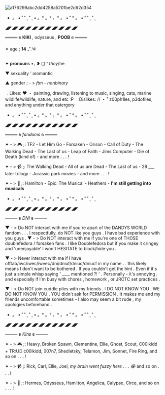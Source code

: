 ![a176299abc2dd4258a5201be2d62d354](https://github.com/user-attachments/assets/ba455628-eb96-472b-b0b0-b32c66b8e5b9)



* 。 • ˚ ˚ ˛ ˚ ˛ • 。* 。° 。* 。 • ˚ * 。 • ˚ ˚ ˛ ˚ ˛ 

◢◤◢◤◢◤◢◤◢◤◢◤◢◤◢◤◢◤◢◤◢◤ 

════ ʚ **KIKI** , odysseus , **POOB**  ɞ ════


✦ age ; **14** ₊˚.༄

✦ 𝐩𝐫𝐨𝐧𝐨𝐮𝐧s •₊ ❥︎ ❏ ❜ *they*/he

▼ sexuality *'* aromantic

▲ gender ; - > *ftm - nonbinary* 

 ﹒Likes:          ♥ ・ painting, drawing, listening to music, singing, cats, marine wildlife/wildlife, nature, and etc :P
﹒Dislikes:        //  ・˙˚ z00ph1les, p3dofiles, and anything under that catergory

  
* 。 • ˚ ˚ ˛ ˚ ˛ • 。* 。° 。* 。 • ˚ * 。 • ˚ ˚ ˛ ˚ ˛ 

◢◤◢◤◢◤◢◤◢◤◢◤◢◤◢◤◢◤◢◤◢◤

════ ʚ *fandoms* ɞ ════


✦ - > 🎮 ;: TF2 - Let Him Go - Forsaken - Orison - Call of Duty - The Walking Dead - The Last of us - Leap of Faith - Jims Computer - Die of Death (kind of) - and more . . . *!*


✦ - > 📹 ;: The Walking Dead - All of us are Dead - The Last of us - 28 ___ later trilogy - Jurassic park movies - and more . . . *!*


✦ - > 🎵 ;: Hamilton - Epic: The Musical - Heathers - __I'm still getting into musicals__


* 。 • ˚ ˚ ˛ ˚ ˛ • 。* 。° 。* 。 • ˚ * 。 • ˚ ˚ ˛ ˚ ˛ 

◢◤◢◤◢◤◢◤◢◤◢◤◢◤◢◤◢◤◢◤◢◤

════ ʚ *DNI* ɞ ════

▼ - > Do NOT interact with me if you're apart of the DANDYS WORLD fandom . . . I respectfully, do NOT like you guys . I have bad experience with you guys .
▼ - > Do NOT interact with me if you're one of THOSE doublefedora / forsaken fans . I like Doublefedora but if you make it cringey and 'unenjoyable' I won't HESITATE to block/hide you .


▼ - > Never interact with me if I have offtab/iwc/iwec/iwvec/dni/dniuf/dniuc/dniucf in my name . . this likely means I don't want to be bothered . If you couldn't get the hint . Even if it's just a simple whisp saying ' ____ mentioned ?! ' . Personally - it's annoying , and especially if I'm busy with chores , homework , or JROTC set practices .

▼ - > Do NOT join cuddle piles with my friends . I DO NOT KNOW YOU . WE DO NOT KNOW YOU . YOU didn't ask for PERMISSION . It makes me and my friends uncomfortable sometimes - I also may seem a bit rude , my apologies beforehand . 


* 。 • ˚ ˚ ˛ ˚ ˛ • 。* 。° 。* 。 • ˚ * 。 • ˚ ˚ ˛ ˚ ˛ 

◢◤◢◤◢◤◢◤◢◤◢◤◢◤◢◤◢◤◢◤◢◤

════ ʚ *Kins* ɞ ════

✦ - > 🎮 ;:  Heavy, Broken Spawn, Clementine, Ellie, Ghost, Scout, C00lkidd + TR:UD c00lkidd, 007n7, Shedletsky, Telamon, Jim, Sonnet, Fire Ring, and so on . . . !


✦ - > 📹 ;: Rick, Carl, Ellie, Joel, *my brain went fuzzy here . . . 😭* and so on . . . !


✦ - > 🎵 ;: Hermes, Odysseus, Hamilton, Angelica, Calypso, Circe, and so on . . . !


